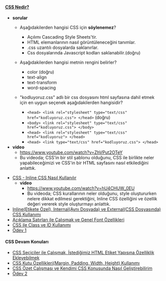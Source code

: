 #### [CSS Nedir?](css-nedir/)

* **sorular**
  - Aşağıdakilerden hangisi CSS için **söylenemez**?
    - Açılımı Cascading Style Sheets'tir.
    - HTML elemanlarının nasıl görüntüleneceğini tanımlar.
    - .css uzantılı dosyalarda saklanırlar.
    - Css dosyalarında Javascript kodları saklanabilir.(doğru)

  - Aşağıdakilerden hangisi metnin rengini belirler?
    - color (doğru)
    - text-align
    - text-transform
    - word-spacing

  - "kodluyoruz.css" adlı bir css dosyasını html sayfasına dahil etmek için en uygun seçenek aşağıdakilerden hangisidir?
    - ```<head> <link rel="stylesheet" type="text/css" href="kodluyoruz.css"> </head>``` (doğru)
    - ```<body> <link rel="stylesheet" type="text/css" href="kodluyoruz.css"> </body>```
    - ```<head> <link rel="stylesheet" type="text/css" href="kodluyoruz"> </head>```
    - ```<head> <link type="text/css" href="kodluyoruz.css"> </head>```
* **video**
  * https://www.youtube.com/watch?v=ZhVPut2OTeY
  * Bu videoda; CSS'in bir stil şablonu olduğunu, CSS ile birlikte neler yapabileceğimizi ve CSS'in bir HTML sayfasını nasıl etkilediğini anlattık.

-  [CSS - Inline CSS Nasıl Kullanılır](css-inline-css-nasil-kullanilir/)
   -  **video**
      -  https://www.youtube.com/watch?v=hU4CHUW_0EU
      -  Bu videoda; CSS kurallarının neler olduğunu, style oluştururken nelere dikkat edilmesi gerektiğini, Inline CSS özelliğini ve özellik değeri vererek style oluşturmayı anlattık.
-  [Inline(Etikete Özel), Internal(Aynı Dosyada) ve External(CSS Dosyasında) CSS Kullanımı](inlineetikete-ozel,-internalayni-dosyada-ve-externalcss-dosyasinda-css-kullanimi/)
-  [Açıklama Satırları ile Çalışmak ve Genel Font Özellikleri](aciklama-satirlari-ile-calismak-ve-genel-font-ozellikleri/)
-  [CSS ile Class ve ID Kullanımı](css-ile-class-ve-id-kullanimi/)
-  [Ödev 1](odev1/)
#### CSS Devam Konuları
-  [CSS Seçiciler ile Çalışmak, İstediğimiz HTML Etiket Yapısına Özelliklik Ekleyebilmek](css-seciciler-ile-calismak,-i̇stedigimiz-html-etiket-yapisina-ozelliklik-ekleyebilmek/)
-  [CSS Kutu Özellikleri(Margin, Padding, Width, Height) Kullanımı](css-kutu-ozelliklerimargin,-padding,-width,-height-kullanimi/)
-  [CSS Özet Çalışması ve Kendimi CSS Konusunda Nasıl Geliştirebilirim](css-ozet-calismasi-ve-kendimi-css-konusunda-nasil-gelistirebilirim/)
-  [Ödev 2](odev2/)